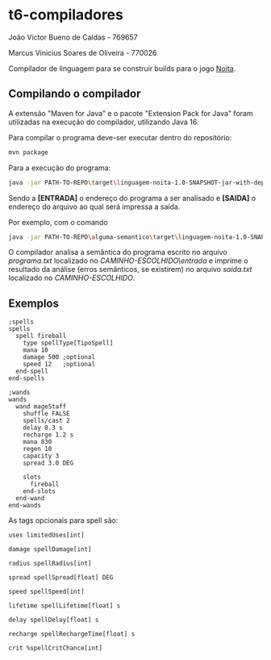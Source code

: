 # t6-compiladores

João Victor Bueno de Caldas - 769657

Marcus Vinicius Soares de Oliveira - 770026

Compilador de linguagem para se construir builds para o jogo [Noita](https://noitagame.com/).

## Compilando o compilador

A extensão "Maven for Java" e o pacote "Extension Pack for Java" foram utilizadas na execução do compilador, utilizando Java 16.

Para compilar o programa deve-ser executar dentro do repositório:

```bash
mvn package
```

Para a execução do programa:

```bash
java -jar PATH-TO-REPO\target\linguagem-noita-1.0-SNAPSHOT-jar-with-dependencies.jar [ENTRADA] [SAIDA]
```

Sendo a **[ENTRADA]** o endereço do programa a ser analisado e **[SAIDA]** o endereço do arquivo ao qual será impressa a saída.

Por exemplo, com o comando

```bash
java -jar PATH-TO-REPO\alguma-semantico\target\linguagem-noita-1.0-SNAPSHOT-jar-with-dependencies.jar CAMINHO-ESCOLHIDO\entrada\programa.txt CAMINHO-ESCOLHIDO\saida.txt
```

O compilador analisa a semântica do programa escrito no arquivo *programa.txt* localizado no *CAMINHO-ESCOLHIDO\entrada* e imprime o resultado da análise (erros semânticos, se existirem) no arquivo *saida.txt* localizado no *CAMINHO-ESCOLHIDO*.

## Exemplos

```noita
;spells
spells
  spell fireball
    type spellType[TipoSpell]
    mana 10
    damage 500 ;optional
    speed 12   ;optional
  end-spell
end-spells

;wands
wands
  wand mageStaff
    shuffle FALSE
    spells/cast 2
    delay 0.3 s
    recharge 1.2 s
    mana 830
    regen 10
    capacity 3
    spread 3.0 DEG
    
    slots
      fireball
    end-slots
  end-wand
end-wands
```

As tags opcionais para spell são:

```noita
uses limitedUses[int]

damage spellDamage[int]

radius spellRadius[int]

spread spellSpread[float] DEG

speed spellSpeed[int]

lifetime spellLifetime[float] s

delay spellDelay[float] s

recharge spellRechargeTime[float] s

crit %spellCritChance[int]
```
